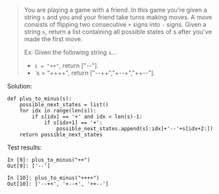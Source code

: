 > You are playing a game with a friend. In this game you’re given a string `s` and you and your friend take turns making moves. A move consists of flipping two consecutive `+` signs into `-` signs. Given a string `s`, return a list containing all possible states of s after you've made the first move.
>
> Ex: Given the following string `s`...
> - `s = "++"`, return ["--"].
> - `s = "++++", return ["--++","+--+","++--"].

Solution:
```
def plus_to_minus(s):
    possible_next_states = list()
    for idx in range(len(s)):
        if s[idx] == '+' and idx < len(s)-1:
            if s[idx+1] == '+':
                possible_next_states.append(s[:idx]+'--'+s[idx+2:])
    return possible_next_states
```

Test results:
```
In [9]: plus_to_minus("++")
Out[9]: ['--']

In [10]: plus_to_minus("++++")
Out[10]: ['--++', '+--+', '++--']
```
